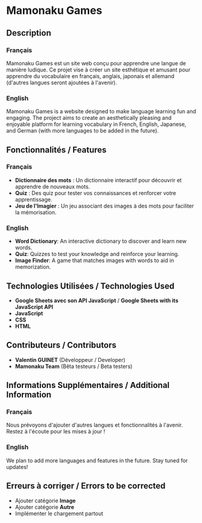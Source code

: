 # Mamonaku Games

## Description

### Français
Mamonaku Games est un site web conçu pour apprendre une langue de manière ludique. Ce projet vise à créer un site esthétique et amusant pour apprendre du vocabulaire en français, anglais, japonais et allemand (d'autres langues seront ajoutées à l'avenir).

### English
Mamonaku Games is a website designed to make language learning fun and engaging. The project aims to create an aesthetically pleasing and enjoyable platform for learning vocabulary in French, English, Japanese, and German (with more languages to be added in the future).

## Fonctionnalités / Features

### Français
- **Dictionnaire des mots** : Un dictionnaire interactif pour découvrir et apprendre de nouveaux mots.
- **Quiz** : Des quiz pour tester vos connaissances et renforcer votre apprentissage.
- **Jeu de l'Imagier** : Un jeu associant des images à des mots pour faciliter la mémorisation.

### English
- **Word Dictionary**: An interactive dictionary to discover and learn new words.
- **Quiz**: Quizzes to test your knowledge and reinforce your learning.
- **Image Finder**: A game that matches images with words to aid in memorization.

## Technologies Utilisées / Technologies Used

- **Google Sheets avec son API JavaScript** / **Google Sheets with its JavaScript API**
- **JavaScript**
- **CSS**
- **HTML**

## Contributeurs / Contributors

- **Valentin GUINET** (Développeur / Developer)
- **Mamonaku Team** (Bêta testeurs / Beta testers)

## Informations Supplémentaires / Additional Information

### Français
Nous prévoyons d'ajouter d'autres langues et fonctionnalités à l'avenir. Restez à l'écoute pour les mises à jour !

### English
We plan to add more languages and features in the future. Stay tuned for updates!

## Erreurs à corriger / Errors to be corrected

- Ajouter catégorie **Image**
- Ajouter catégorie **Autre**
- Implémenter le chargement partout